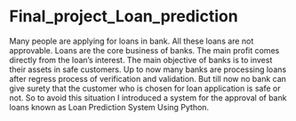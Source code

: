# Final_project_Loan_prediction
Many people are applying for loans in bank. All these loans are not approvable. Loans are the core business of banks. The main profit comes directly from the loan’s interest. The main objective of banks is to invest their assets in safe customers. Up to now many banks are processing loans after regress process of verification and validation. But till now no bank can give surety that the customer who is chosen for loan application is safe or not. So to avoid this situation I introduced a system for the approval of bank loans known as Loan Prediction System Using Python.
